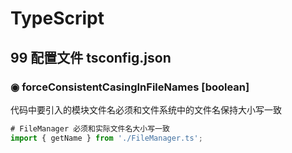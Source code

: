 # TypeScript

## 99 配置文件 tsconfig.json

### ◉ forceConsistentCasingInFileNames [boolean]

代码中要引入的模块文件名必须和文件系统中的文件名保持大小写一致

```javascript
# FileManager 必须和实际文件名大小写一致
import { getName } from './FileManager.ts';
```